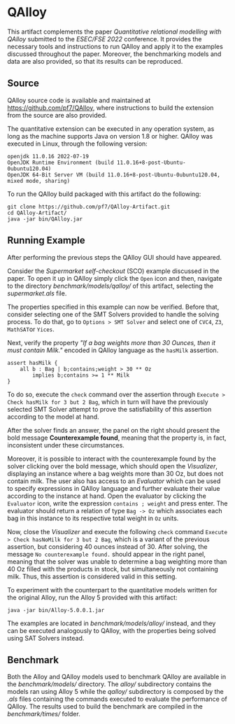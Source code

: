 # QAlloy

This artifact complements the paper *Quantitative relational modelling with QAlloy*
submitted to the *ESEC/FSE 2022* conference.
It provides the necessary tools and instructions to run QAlloy and apply it
to the examples discussed throughout the paper.
Moreover, the benchmarking models and data are also provided, so that its results
can be reproduced.

## Source

QAlloy source code is available and maintained at https://github.com/pf7/QAlloy, 
where instructions to build the extension from the source are also provided.

The quantitative extension can be executed in any operation system, as long as
the machine supports Java on version 1.8 or higher.
QAlloy was executed in Linux, through the following version:
``` 
openjdk 11.0.16 2022-07-19
OpenJDK Runtime Environment (build 11.0.16+8-post-Ubuntu-0ubuntu120.04)
OpenJDK 64-Bit Server VM (build 11.0.16+8-post-Ubuntu-0ubuntu120.04, mixed mode, sharing)
```

To run the QAlloy build packaged with this artifact do the following:
```
git clone https://github.com/pf7/QAlloy-Artifact.git
cd QAlloy-Artifact/
java -jar bin/QAlloy.jar
```

## Running Example

After performing the previous steps the QAlloy GUI should have appeared.

Consider the *Supermarket self-checkout* (SCO) example discussed in the paper.
To open it up in QAlloy simply click the ```Open``` icon and then, navigate to
the directory *benchmark/models/qalloy/* of this artifact, selecting the *supermarket.als*
file.

The properties specified in this example can now be verified.
Before that, consider selecting one of the SMT Solvers provided to handle the
solving process.
To do that, go to ```Options > SMT Solver``` and select one of ```CVC4```,
```Z3```, ```MathSAT```or ```Yices```.

Next, verify the property *"If a bag weights more than 30 Ounces, then it must contain Milk."*
encoded in QAlloy language as the ```hasMilk``` assertion.
``` 
assert hasMilk {
	all b : Bag | b;contains;weight > 30 ** Oz 
	    implies b;contains >= 1 ** Milk
}
```
To do so, execute the ```check``` command over the assertion through
```Execute > Check hasMilk for 3 but 2 Bag```, which in turn will have
the previously selected SMT Solver attempt to prove the satisfiability
of this assertion according to the model at hand.

After the solver finds an answer, the panel on the right should present
the bold message **Counterexample found**, meaning that the property
is, in fact, inconsistent under these circumstances.

Moreover, it is possible to interact with the counterexample found
by the solver clicking over the bold message, which should open the
*Visualizer*, displaying an instance where a bag weights more than
30 Oz, but does not contain milk.
The user also has access to an *Evaluator* which can be used to
specify expressions in QAlloy language and further evaluate their
value according to the instance at hand.
Open the evaluator by clicking the ```Evaluator``` icon, write the
expression ```contains ; weight``` and press enter.
The evaluator should return a relation of type ```Bag -> Oz``` which
associates each bag in this instance to its respective total weight in
```Oz``` units.

Now, close the *Visualizer* and execute the following ```check``` command
```Execute > Check hasNoMilk for 3 but 2 Bag```, which is a variant of
the previous assertion, but considering
40 ounces instead of 30.
After solving, the message ```No counterexample found.``` should
appear in the right panel, meaning that the solver was unable to
determine a bag weighting more than 40 Oz filled with the products
in stock, but simultaneously not containing milk.
Thus, this assertion is considered valid in this setting.

To experiment with the counterpart to the quantitative models written for the
original Alloy, run the Alloy 5 provided with this artifact:
```
java -jar bin/Alloy-5.0.0.1.jar
```
The examples are located in *benchmark/models/alloy/* instead, and they can be
executed analogously to QAlloy, with the properties being solved using SAT Solvers
instead.

## Benchmark

Both the Alloy and QAlloy models used to benchmark QAlloy are available
in the *benchmark/models/* directory.
The *alloy/* subdirectory contains the models ran using Alloy 5 while the
*qalloy/* subdirectory is composed by the *.als* files containing the 
commands executed to evaluate the performance of QAlloy.
The results used to build the benchmark are compiled in the
*benchmark/times/* folder.
